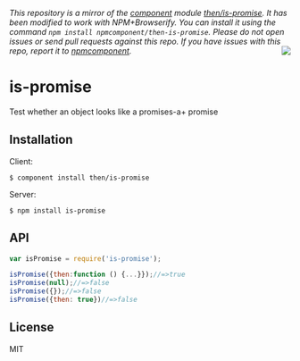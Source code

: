 *This repository is a mirror of the [component](http://component.io) module [then/is-promise](http://github.com/then/is-promise). It has been modified to work with NPM+Browserify. You can install it using the command `npm install npmcomponent/then-is-promise`. Please do not open issues or send pull requests against this repo. If you have issues with this repo, report it to [npmcomponent](https://github.com/airportyh/npmcomponent).*
<a href="http://promises-aplus.github.com/promises-spec"><img src="http://promises-aplus.github.com/promises-spec/assets/logo-small.png" align="right" /></a>
# is-promise

  Test whether an object looks like a promises-a+ promise

## Installation

  Client:

    $ component install then/is-promise

  Server:

    $ npm install is-promise

## API

```javascript
var isPromise = require('is-promise');

isPromise({then:function () {...}});//=>true
isPromise(null);//=>false
isPromise({});//=>false
isPromise({then: true})//=>false
```

## License

  MIT
